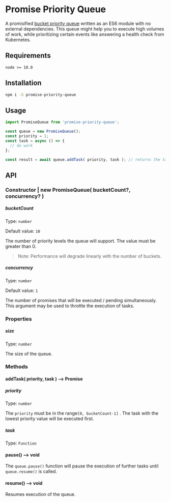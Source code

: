 # Promise Priority Queue

A promisified [bucket priority queue](https://en.wikipedia.org/wiki/Bucket_queue) written as an ES6 module with no external dependencies. This queue might help you to execute high volumes of work, while prioritizing certain events like answering a health check from Kubernetes.

## Requirements

`node >= 10.0`

## Installation

```bash
npm i -S promise-priority-queue
```

## Usage

```javascript
import PromiseQueue from 'promise-priority-queue';

const queue = new PromiseQueue();
const priority = 1;
const task = async () => {
  // do work
};

const result = await queue.addTask( priority, task ); // returns the task promise
```


## API

### Constructor | new PromiseQueue( bucketCount?, concurrency? )

##### bucketCount

Type: `number`

Default value: `10`

The number of priority levels the queue will support. The value must be greater than 0. 

> Note: Performance will degrade linearly with the number of buckets.

##### concurrency

Type: `number`

Default value: `1`

The number of promises that will be executed / pending simultaneously. This argument may be used to throttle the execution of tasks.

### Properties

##### size

Type: `number`

The size of the queue.

### Methods

#### addTask( priority, task ) --> Promise

##### priority

Type: `number`

The `priority` must be in the range`[0, bucketCount-1]` . The task with the lowest priority value will be executed first.

##### task

Type: `Function`

#### pause() --> void

The `queue.pause()` function will pause the execution of further tasks until `queue.resume()` is called. 

#### resume() --> void

Resumes execution of the queue.

